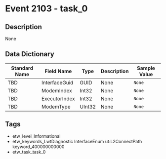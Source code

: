 # Event 2103 - task_0

## Description
None

## Data Dictionary
|Standard Name|Field Name|Type|Description|Sample Value|
|---|---|---|---|---|
|TBD|InterfaceGuid|GUID|None|`None`|
|TBD|ModemIndex|Int32|None|`None`|
|TBD|ExecutorIndex|Int32|None|`None`|
|TBD|ModemType|UInt32|None|`None`|

## Tags
* etw_level_Informational
* etw_keywords_LwtDiagnostic InterfaceEnum ut:L2ConnectPath keyword_400000000000
* etw_task_task_0